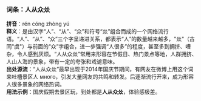 <!-- 作者 Gemini 2.0 Flash Thinking Experimental 2025/02/22 -->  
### 词条：人从众𠈌    
**拼音**：rén cóng zhòng yú      
**释义**：是由汉字“人”、“从”、“众”和符号“𠈌”组合而成的一个网络流行语。“人”、“从”、“众”三个字呈递进关系，都表示“人”的数量越来越多，"𠈌"（古同"虞"）与前面的“众”字组合，进一步强调“人很多”的程度，甚至多到拥挤、嘈杂，令人感到厌烦。“人从众𠈌”常用来形容在节假日、热门景点等地，人群拥挤、人山人海的景象，带有一定的夸张和戏谑意味。      
**出处源流**：“人从众𠈌”最早出现于2014年国庆节期间，有网友在微博上用这个词来吐槽景区人 много，引发大量网友的共鸣和转发。后逐渐流行开来，成为形容人很多景象的网络热词。      
**用法示例**：国庆假期去景区玩，到处都是**人从众𠈌**，体验感极差。  
